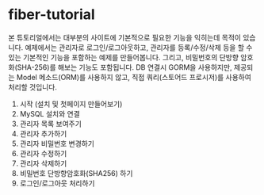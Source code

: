 # fiber-tutorial

본 튜토리얼에서는 대부분의 사이트에 기본적으로 필요한 기능을 익히는데 목적이 있습니다. 
예제에서는 관리자로 로그인/로그아웃하고, 관리자를 등록/수정/삭제 등을 할 수 있는 기본적인 기능을 포함하는 예제를 만들어봅니다. 
그리고, 비밀번호의 단방향 암호화(SHA-256)를 해보는 기능도 포함됩니다. 
DB 연결시 GORM을 사용하지만, 제공되는 Model 메소드(ORM)를 사용하지 않고, 직접 쿼리(스토어드 프로시저)를 사용하여 처리할 것입니다.

1. 시작 (설치 및 첫페이지 만들어보기)
2. MySQL 설치와 연결
3. 관리자 목록 보여주기
4. 관리자 추가하기
5. 관리자 비밀번호 변경하기
6. 관리자 수정하기
7. 관리자 삭제하기
8. 비밀번호 단방향암호화(SHA256) 하기
9. 로그인/로그아웃 처리하기

